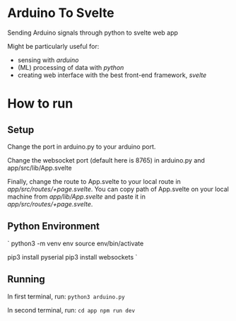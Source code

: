 # Arduino To Svelte
Sending Arduino signals through python to svelte web app

Might be particularly useful for:
* sensing with _arduino_
* (ML) processing of data with _python_
* creating web interface with the best front-end framework, _svelte_

# How to run

## Setup
Change the port in arduino.py to your arduino port.

Change the websocket port (default here is 8765) in arduino.py and app/src/lib/App.svelte

Finally, change the route to App.svelte to your local route in _app/src/routes/+page.svelte_.
You can copy path of App.svelte on your local machine from _app/lib/App.svelte_ and paste it in _app/src/routes/+page.svelte_.
## Python Environment
`
python3 -m venv env
source env/bin/activate

pip3 install pyserial
pip3 install websockets
`
## Running

In first terminal, run:
`
python3 arduino.py
`

In second terminal, run:
`
cd app
npm run dev
`